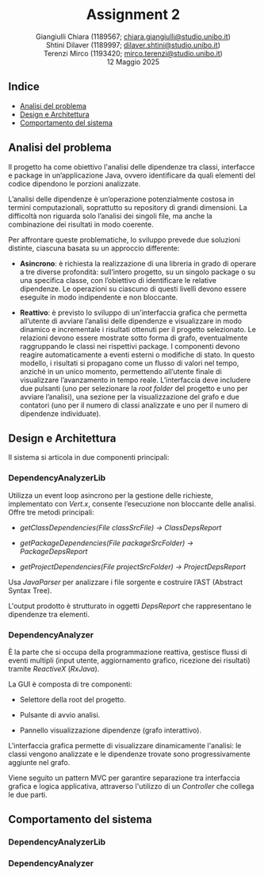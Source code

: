 <div align="center">

# Assignment 2

Giangiulli Chiara (1189567; chiara.giangiulli@studio.unibo.it)  
Shtini Dilaver (1189997; dilaver.shtini@studio.unibo.it)  
Terenzi Mirco (1193420; mirco.terenzi@studio.unibo.it)  
12 Maggio 2025

</div>

## Indice

- [Analisi del problema](#analisi-del-problema)
- [Design e Architettura](#design-e-architettura)
- [Comportamento del sistema](#comportamento-del-sistema)

## Analisi del problema
Il progetto ha come obiettivo l'analisi delle dipendenze tra classi, interfacce e package in un’applicazione Java, ovvero identificare da quali elementi del codice dipendono le porzioni analizzate.

L’analisi delle dipendenze è un’operazione potenzialmente costosa in termini computazionali, soprattutto su repository di grandi dimensioni.
La difficoltà non riguarda solo l’analisi dei singoli file, ma anche la combinazione dei risultati in modo coerente.


Per affrontare queste problematiche, lo sviluppo prevede due soluzioni distinte, ciascuna basata su un approccio differente:

- **Asincrono**: è richiesta la realizzazione di una libreria in grado di operare a tre diverse profondità: sull’intero progetto, su un singolo package o su una specifica classe, con l’obiettivo di identificare le relative dipendenze. Le operazioni su ciascuno di questi livelli devono essere eseguite in modo indipendente e non bloccante. 
  
- **Reattivo**: è previsto lo sviluppo di un'interfaccia grafica che permetta all’utente di avviare l’analisi delle dipendenze e visualizzare in modo dinamico e incrementale i risultati ottenuti per il progetto selezionato. Le relazioni devono essere mostrate sotto forma di grafo, eventualmente raggruppando le classi nei rispettivi package. I componenti devono reagire automaticamente a eventi esterni o modifiche di stato. In questo modello, i risultati si propagano come un flusso di valori nel tempo, anziché in un unico momento, permettendo all’utente finale di visualizzare l’avanzamento in tempo reale. L’interfaccia deve includere due pulsanti (uno per selezionare la _root folder_ del progetto e uno per avviare l’analisi), una sezione per la visualizzazione del grafo e due contatori (uno per il numero di classi analizzate e uno per il numero di dipendenze individuate).

## Design e Architettura
Il sistema si articola in due componenti principali:

### DependencyAnalyzerLib
Utilizza un event loop asincrono per la gestione delle richieste, implementato con _Vert.x_, consente l’esecuzione non bloccante delle analisi.
Offre tre metodi principali:

- _getClassDependencies(File classSrcFile) → ClassDepsReport_

- _getPackageDependencies(File packageSrcFolder) → PackageDepsReport_

- _getProjectDependencies(File projectSrcFolder) → ProjectDepsReport_

Usa _JavaParser_ per analizzare i file sorgente e costruire l’AST (Abstract Syntax Tree).

L'output prodotto è strutturato in oggetti _DepsReport_ che rappresentano le dipendenze tra elementi.

### DependencyAnalyzer
È la parte che si occupa della programmazione reattiva, gestisce flussi di eventi multipli (input utente, aggiornamento grafico, ricezione dei risultati) tramite _ReactiveX_ (_RxJava_).

La GUI è composta di tre componenti:

- Selettore della root del progetto.

- Pulsante di avvio analisi.

- Pannello visualizzazione dipendenze (grafo interattivo).

L'interfaccia grafica permette di visualizzare dinamicamente l'analisi: le classi vengono analizzate e le dipendenze trovate sono progressivamente aggiunte nel grafo.

Viene seguito un pattern MVC per garantire separazione tra interfaccia grafica e logica applicativa, attraverso l'utilizzo di un _Controller_ che collega le due parti.

## Comportamento del sistema
### DependencyAnalyzerLib
### DependencyAnalyzer
